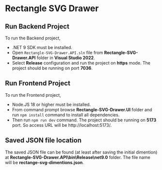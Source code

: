 # Rectangle SVG Drawer

## Run Backend Project
To run the Backend project,
- .NET 9 SDK must be installed.
- Open `Rectangle-SVG-Drawer.API.sln` file from **Rectangle-SVG-Drawer.API** folder in **Visual Studio 2022**.
- Select **Release** configuration and run the project on **https** mode. The project should be running on port **7036**.

## Run Frontend Project
To run the Frontend project,
- Node.JS 18 or higher must be installed.
- From command prompt browse **Rectangle-SVG-Drawer.UI** folder and run `npm install` command to install all dependencies.
- Then run `npm run dev` command. The project should be running on **5173** port. So access URL will be http://localhost:5173/.

## Saved JSON file location
The saved JSON file can be found (at least after saving the initial dimention) at **Rectangle-SVG-Drawer.API\bin\Release\net9.0** folder. The file name will be **rectange-svg-dimentions.json**.